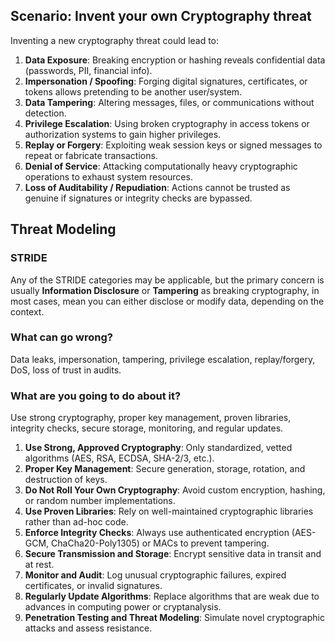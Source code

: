## Scenario: Invent your own Cryptography threat

Inventing a new cryptography threat could lead to:

1. **Data Exposure**: Breaking encryption or hashing reveals confidential data (passwords, PII, financial info).
2. **Impersonation / Spoofing**: Forging digital signatures, certificates, or tokens allows pretending to be another user/system.
3. **Data Tampering**: Altering messages, files, or communications without detection.
4. **Privilege Escalation**: Using broken cryptography in access tokens or authorization systems to gain higher privileges.
5. **Replay or Forgery**: Exploiting weak session keys or signed messages to repeat or fabricate transactions.
6. **Denial of Service**: Attacking computationally heavy cryptographic operations to exhaust system resources.
7. **Loss of Auditability / Repudiation**: Actions cannot be trusted as genuine if signatures or integrity checks are bypassed.

## Threat Modeling

### STRIDE

Any of the STRIDE categories may be applicable, but the primary concern is usually **Information Disclosure** or **Tampering** as breaking cryptography, in most cases, mean you can either disclose or modify data, depending on the context.

### What can go wrong?

Data leaks, impersonation, tampering, privilege escalation, replay/forgery, DoS, loss of trust in audits.

### What are you going to do about it?

Use strong cryptography, proper key management, proven libraries, integrity checks, secure storage, monitoring, and regular updates.

1. **Use Strong, Approved Cryptography**: Only standardized, vetted algorithms (AES, RSA, ECDSA, SHA-2/3, etc.).
2. **Proper Key Management**: Secure generation, storage, rotation, and destruction of keys.
3. **Do Not Roll Your Own Cryptography**: Avoid custom encryption, hashing, or random number implementations.
4. **Use Proven Libraries**: Rely on well-maintained cryptographic libraries rather than ad-hoc code.
5. **Enforce Integrity Checks**: Always use authenticated encryption (AES-GCM, ChaCha20-Poly1305) or MACs to prevent tampering.
6. **Secure Transmission and Storage**: Encrypt sensitive data in transit and at rest.
7. **Monitor and Audit**: Log unusual cryptographic failures, expired certificates, or invalid signatures.
8. **Regularly Update Algorithms**: Replace algorithms that are weak due to advances in computing power or cryptanalysis.
9. **Penetration Testing and Threat Modeling**: Simulate novel cryptographic attacks and assess resistance.
